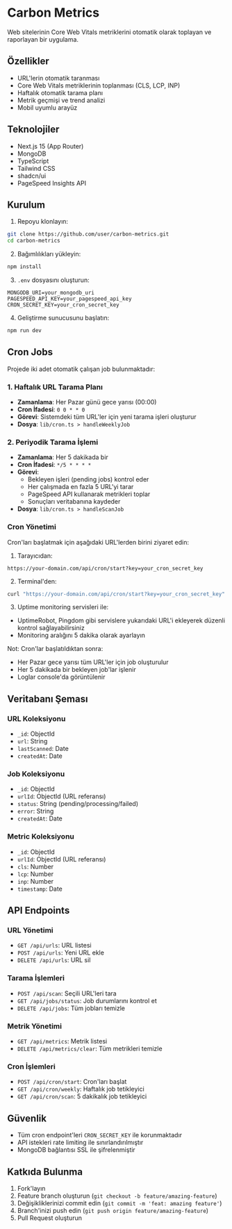 # Carbon Metrics

Web sitelerinin Core Web Vitals metriklerini otomatik olarak toplayan ve raporlayan bir uygulama.

## Özellikler

- URL'lerin otomatik taranması
- Core Web Vitals metriklerinin toplanması (CLS, LCP, INP)
- Haftalık otomatik tarama planı
- Metrik geçmişi ve trend analizi
- Mobil uyumlu arayüz

## Teknolojiler

- Next.js 15 (App Router)
- MongoDB
- TypeScript
- Tailwind CSS
- shadcn/ui
- PageSpeed Insights API

## Kurulum

1. Repoyu klonlayın:
```bash
git clone https://github.com/user/carbon-metrics.git
cd carbon-metrics
```

2. Bağımlılıkları yükleyin:
```bash
npm install
```

3. `.env` dosyasını oluşturun:
```env
MONGODB_URI=your_mongodb_uri
PAGESPEED_API_KEY=your_pagespeed_api_key
CRON_SECRET_KEY=your_cron_secret_key
```

4. Geliştirme sunucusunu başlatın:
```bash
npm run dev
```

## Cron Jobs

Projede iki adet otomatik çalışan job bulunmaktadır:

### 1. Haftalık URL Tarama Planı
- **Zamanlama**: Her Pazar günü gece yarısı (00:00)
- **Cron İfadesi**: `0 0 * * 0`
- **Görevi**: Sistemdeki tüm URL'ler için yeni tarama işleri oluşturur
- **Dosya**: `lib/cron.ts > handleWeeklyJob`

### 2. Periyodik Tarama İşlemi
- **Zamanlama**: Her 5 dakikada bir
- **Cron İfadesi**: `*/5 * * * *`
- **Görevi**: 
  - Bekleyen işleri (pending jobs) kontrol eder
  - Her çalışmada en fazla 5 URL'yi tarar
  - PageSpeed API kullanarak metrikleri toplar
  - Sonuçları veritabanına kaydeder
- **Dosya**: `lib/cron.ts > handleScanJob`

### Cron Yönetimi

Cron'ları başlatmak için aşağıdaki URL'lerden birini ziyaret edin:

1. Tarayıcıdan:
```
https://your-domain.com/api/cron/start?key=your_cron_secret_key
```

2. Terminal'den:
```bash
curl "https://your-domain.com/api/cron/start?key=your_cron_secret_key"
```

3. Uptime monitoring servisleri ile:
- UptimeRobot, Pingdom gibi servislere yukarıdaki URL'i ekleyerek düzenli kontrol sağlayabilirsiniz
- Monitoring aralığını 5 dakika olarak ayarlayın

Not: Cron'lar başlatıldıktan sonra:
- Her Pazar gece yarısı tüm URL'ler için job oluşturulur
- Her 5 dakikada bir bekleyen job'lar işlenir
- Loglar console'da görüntülenir

## Veritabanı Şeması

### URL Koleksiyonu
- `_id`: ObjectId
- `url`: String
- `lastScanned`: Date
- `createdAt`: Date

### Job Koleksiyonu
- `_id`: ObjectId
- `urlId`: ObjectId (URL referansı)
- `status`: String (pending/processing/failed)
- `error`: String
- `createdAt`: Date

### Metric Koleksiyonu
- `_id`: ObjectId
- `urlId`: ObjectId (URL referansı)
- `cls`: Number
- `lcp`: Number
- `inp`: Number
- `timestamp`: Date

## API Endpoints

### URL Yönetimi
- `GET /api/urls`: URL listesi
- `POST /api/urls`: Yeni URL ekle
- `DELETE /api/urls`: URL sil

### Tarama İşlemleri
- `POST /api/scan`: Seçili URL'leri tara
- `GET /api/jobs/status`: Job durumlarını kontrol et
- `DELETE /api/jobs`: Tüm jobları temizle

### Metrik Yönetimi
- `GET /api/metrics`: Metrik listesi
- `DELETE /api/metrics/clear`: Tüm metrikleri temizle

### Cron İşlemleri
- `POST /api/cron/start`: Cron'ları başlat
- `GET /api/cron/weekly`: Haftalık job tetikleyici
- `GET /api/cron/scan`: 5 dakikalık job tetikleyici

## Güvenlik

- Tüm cron endpoint'leri `CRON_SECRET_KEY` ile korunmaktadır
- API istekleri rate limiting ile sınırlandırılmıştır
- MongoDB bağlantısı SSL ile şifrelenmiştir

## Katkıda Bulunma

1. Fork'layın
2. Feature branch oluşturun (`git checkout -b feature/amazing-feature`)
3. Değişikliklerinizi commit edin (`git commit -m 'feat: amazing feature'`)
4. Branch'inizi push edin (`git push origin feature/amazing-feature`)
5. Pull Request oluşturun 